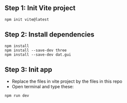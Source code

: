 ## Step 1: Init Vite project

```
npm init vite@latest
```

## Step 2: Install dependencies

```
npm install
npm install --save-dev three
npm install --save-dev dat.gui
```

## Step 3: Init app

-   Replace the files in vite project by the files in this repo
-   Open terminal and type these:

```
npm run dev
```
